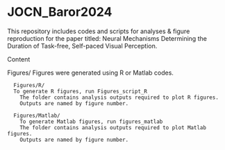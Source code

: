 # JOCN_Baror2024
This repository includes codes and scripts for analyses &amp; figure reproduction for the paper titled: Neural Mechanisms Determining the Duration of Task-free, Self-paced Visual Perception.

Content

  Figures/
  Figures were generated using R or Matlab codes.
  
	  Figures/R/
      To generate R figures, run Figures_script_R
	    The folder contains analysis outputs required to plot R figures. 
	    Outputs are named by figure number.

	  Figures/Matlab/
	    To generate Matlab figures, run figures_matlab 
	    The folder contains analysis outputs required to plot Matlab figures. 
	    Outputs are named by figure number.

